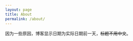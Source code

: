 ```yaml
---
layout: page
title: About
permalink: /about/
---
```


因为一些原因，博客显示日期为实际日期前一天，<SPAN style="TEXT-DECORATION: line-through">标题不用中文</SPAN>。
